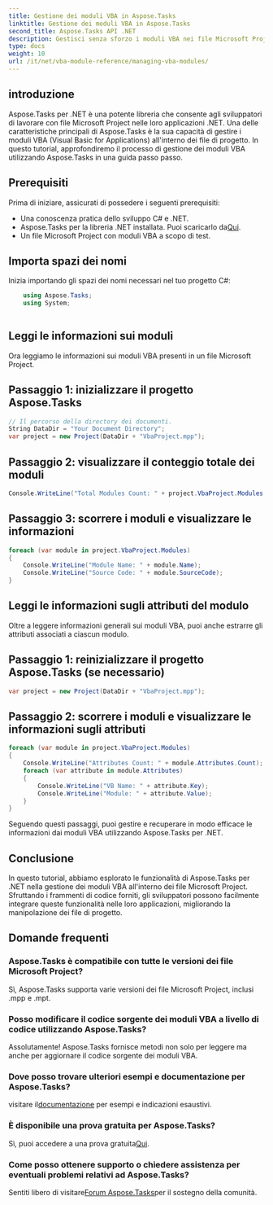 ```yaml
---
title: Gestione dei moduli VBA in Aspose.Tasks
linktitle: Gestione dei moduli VBA in Aspose.Tasks
second_title: Aspose.Tasks API .NET
description: Gestisci senza sforzo i moduli VBA nei file Microsoft Project utilizzando Aspose.Tasks per .NET. Esplora le indicazioni dettagliate e migliora il flusso di lavoro di sviluppo.
type: docs
weight: 10
url: /it/net/vba-module-reference/managing-vba-modules/
---
```

## introduzione
Aspose.Tasks per .NET è una potente libreria che consente agli sviluppatori di lavorare con file Microsoft Project nelle loro applicazioni .NET. Una delle caratteristiche principali di Aspose.Tasks è la sua capacità di gestire i moduli VBA (Visual Basic for Applications) all'interno dei file di progetto. In questo tutorial, approfondiremo il processo di gestione dei moduli VBA utilizzando Aspose.Tasks in una guida passo passo.
## Prerequisiti
Prima di iniziare, assicurati di possedere i seguenti prerequisiti:
- Una conoscenza pratica dello sviluppo C# e .NET.
-  Aspose.Tasks per la libreria .NET installata. Puoi scaricarlo da[Qui](https://releases.aspose.com/tasks/net/).
- Un file Microsoft Project con moduli VBA a scopo di test.
## Importa spazi dei nomi
Inizia importando gli spazi dei nomi necessari nel tuo progetto C#:
```csharp
    using Aspose.Tasks;
    using System;
    
```
## Leggi le informazioni sui moduli
Ora leggiamo le informazioni sui moduli VBA presenti in un file Microsoft Project.
## Passaggio 1: inizializzare il progetto Aspose.Tasks
```csharp
// Il percorso della directory dei documenti.
String DataDir = "Your Document Directory";
var project = new Project(DataDir + "VbaProject.mpp");
```
## Passaggio 2: visualizzare il conteggio totale dei moduli
```csharp
Console.WriteLine("Total Modules Count: " + project.VbaProject.Modules.Count);
```
## Passaggio 3: scorrere i moduli e visualizzare le informazioni
```csharp
foreach (var module in project.VbaProject.Modules)
{
    Console.WriteLine("Module Name: " + module.Name);
    Console.WriteLine("Source Code: " + module.SourceCode);
}
```
## Leggi le informazioni sugli attributi del modulo
Oltre a leggere informazioni generali sui moduli VBA, puoi anche estrarre gli attributi associati a ciascun modulo.
## Passaggio 1: reinizializzare il progetto Aspose.Tasks (se necessario)
```csharp
var project = new Project(DataDir + "VbaProject.mpp");
```
## Passaggio 2: scorrere i moduli e visualizzare le informazioni sugli attributi
```csharp
foreach (var module in project.VbaProject.Modules)
{
    Console.WriteLine("Attributes Count: " + module.Attributes.Count);
    foreach (var attribute in module.Attributes)
    {
        Console.WriteLine("VB Name: " + attribute.Key);
        Console.WriteLine("Module: " + attribute.Value);
    }
}
```
Seguendo questi passaggi, puoi gestire e recuperare in modo efficace le informazioni dai moduli VBA utilizzando Aspose.Tasks per .NET.
## Conclusione
In questo tutorial, abbiamo esplorato le funzionalità di Aspose.Tasks per .NET nella gestione dei moduli VBA all'interno dei file Microsoft Project. Sfruttando i frammenti di codice forniti, gli sviluppatori possono facilmente integrare queste funzionalità nelle loro applicazioni, migliorando la manipolazione dei file di progetto.

## Domande frequenti
### Aspose.Tasks è compatibile con tutte le versioni dei file Microsoft Project?
Sì, Aspose.Tasks supporta varie versioni dei file Microsoft Project, inclusi .mpp e .mpt.
### Posso modificare il codice sorgente dei moduli VBA a livello di codice utilizzando Aspose.Tasks?
Assolutamente! Aspose.Tasks fornisce metodi non solo per leggere ma anche per aggiornare il codice sorgente dei moduli VBA.
### Dove posso trovare ulteriori esempi e documentazione per Aspose.Tasks?
 visitare il[documentazione](https://reference.aspose.com/tasks/net/) per esempi e indicazioni esaustivi.
### È disponibile una prova gratuita per Aspose.Tasks?
 Sì, puoi accedere a una prova gratuita[Qui](https://releases.aspose.com/).
### Come posso ottenere supporto o chiedere assistenza per eventuali problemi relativi ad Aspose.Tasks?
 Sentiti libero di visitare[Forum Aspose.Tasks](https://forum.aspose.com/c/tasks/15)per il sostegno della comunità.